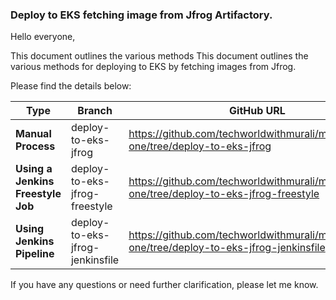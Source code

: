 ### Deploy to EKS fetching image from Jfrog Artifactory.

Hello everyone,

This document outlines the various methods This document outlines the various methods for deploying to EKS by fetching images from Jfrog.

Please find the details below:

| Type                          | Branch                                | GitHub URL                       |
|-------------------------------|---------------------------------------|----------------------------------|
| **Manual Process**                | deploy-to-eks-jfrog               | https://github.com/techworldwithmurali/microservice-one/tree/deploy-to-eks-jfrog |
| **Using a Jenkins Freestyle Job** | deploy-to-eks-jfrog-freestyle           | https://github.com/techworldwithmurali/microservice-one/tree/deploy-to-eks-jfrog-freestyle |
| **Using Jenkins Pipeline**        | deploy-to-eks-jfrog-jenkinsfile | https://github.com/techworldwithmurali/microservice-one/tree/deploy-to-eks-jfrog-jenkinsfile |

If you have any questions or need further clarification, please let me know.
